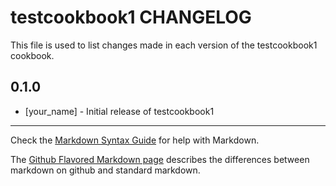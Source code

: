testcookbook1 CHANGELOG
=======================

This file is used to list changes made in each version of the testcookbook1 cookbook.

0.1.0
-----
- [your_name] - Initial release of testcookbook1

- - -
Check the [Markdown Syntax Guide](http://daringfireball.net/projects/markdown/syntax) for help with Markdown.

The [Github Flavored Markdown page](http://github.github.com/github-flavored-markdown/) describes the differences between markdown on github and standard markdown.
